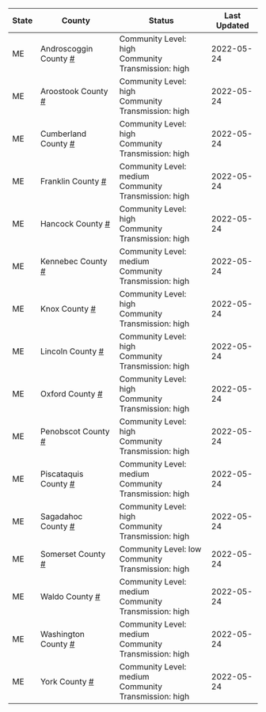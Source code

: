 State | County | Status | Last Updated
--- | --- | --- | --- 
ME | Androscoggin County <a href="#androscoggin_county">#</a> | <a name="androscoggin_county"></a>Community Level: high<br/>Community Transmission: high | 2022-05-24
ME | Aroostook County <a href="#aroostook_county">#</a> | <a name="aroostook_county"></a>Community Level: high<br/>Community Transmission: high | 2022-05-24
ME | Cumberland County <a href="#cumberland_county">#</a> | <a name="cumberland_county"></a>Community Level: high<br/>Community Transmission: high | 2022-05-24
ME | Franklin County <a href="#franklin_county">#</a> | <a name="franklin_county"></a>Community Level: medium<br/>Community Transmission: high | 2022-05-24
ME | Hancock County <a href="#hancock_county">#</a> | <a name="hancock_county"></a>Community Level: high<br/>Community Transmission: high | 2022-05-24
ME | Kennebec County <a href="#kennebec_county">#</a> | <a name="kennebec_county"></a>Community Level: medium<br/>Community Transmission: high | 2022-05-24
ME | Knox County <a href="#knox_county">#</a> | <a name="knox_county"></a>Community Level: high<br/>Community Transmission: high | 2022-05-24
ME | Lincoln County <a href="#lincoln_county">#</a> | <a name="lincoln_county"></a>Community Level: high<br/>Community Transmission: high | 2022-05-24
ME | Oxford County <a href="#oxford_county">#</a> | <a name="oxford_county"></a>Community Level: high<br/>Community Transmission: high | 2022-05-24
ME | Penobscot County <a href="#penobscot_county">#</a> | <a name="penobscot_county"></a>Community Level: high<br/>Community Transmission: high | 2022-05-24
ME | Piscataquis County <a href="#piscataquis_county">#</a> | <a name="piscataquis_county"></a>Community Level: medium<br/>Community Transmission: high | 2022-05-24
ME | Sagadahoc County <a href="#sagadahoc_county">#</a> | <a name="sagadahoc_county"></a>Community Level: high<br/>Community Transmission: high | 2022-05-24
ME | Somerset County <a href="#somerset_county">#</a> | <a name="somerset_county"></a>Community Level: low<br/>Community Transmission: high | 2022-05-24
ME | Waldo County <a href="#waldo_county">#</a> | <a name="waldo_county"></a>Community Level: medium<br/>Community Transmission: high | 2022-05-24
ME | Washington County <a href="#washington_county">#</a> | <a name="washington_county"></a>Community Level: medium<br/>Community Transmission: high | 2022-05-24
ME | York County <a href="#york_county">#</a> | <a name="york_county"></a>Community Level: medium<br/>Community Transmission: high | 2022-05-24
